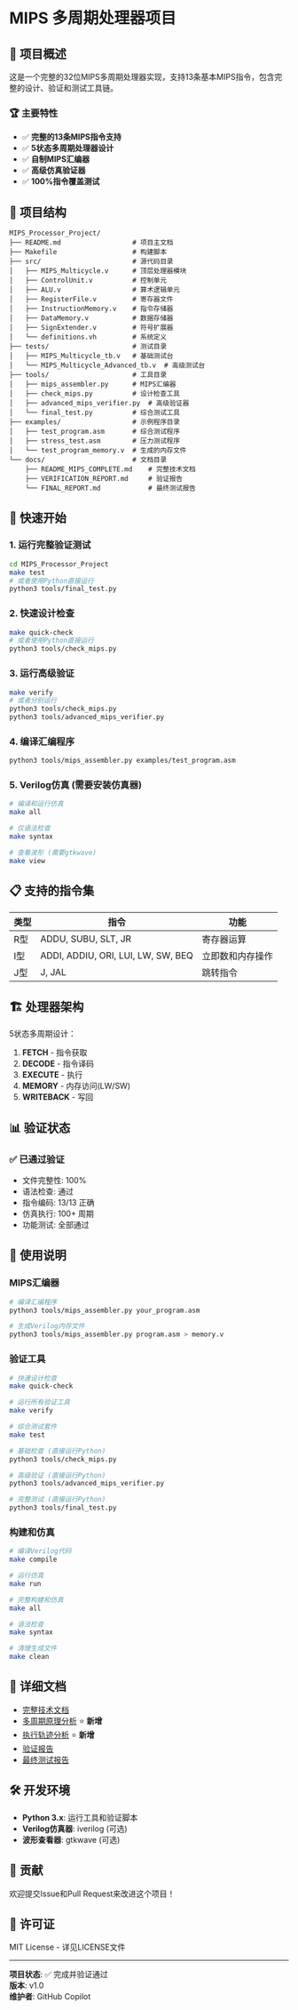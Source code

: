 # MIPS 多周期处理器项目

## 🎯 项目概述

这是一个完整的32位MIPS多周期处理器实现，支持13条基本MIPS指令，包含完整的设计、验证和测试工具链。

### 🏆 主要特性
- ✅ **完整的13条MIPS指令支持**
- ✅ **5状态多周期处理器设计**
- ✅ **自制MIPS汇编器**
- ✅ **高级仿真验证器**
- ✅ **100%指令覆盖测试**

## 📁 项目结构

```
MIPS_Processor_Project/
├── README.md                  # 项目主文档
├── Makefile                   # 构建脚本
├── src/                       # 源代码目录
│   ├── MIPS_Multicycle.v      # 顶层处理器模块
│   ├── ControlUnit.v          # 控制单元
│   ├── ALU.v                  # 算术逻辑单元
│   ├── RegisterFile.v         # 寄存器文件
│   ├── InstructionMemory.v    # 指令存储器
│   ├── DataMemory.v           # 数据存储器
│   ├── SignExtender.v         # 符号扩展器
│   └── definitions.vh         # 系统定义
├── tests/                     # 测试目录
│   ├── MIPS_Multicycle_tb.v   # 基础测试台
│   └── MIPS_Multicycle_Advanced_tb.v  # 高级测试台
├── tools/                     # 工具目录
│   ├── mips_assembler.py      # MIPS汇编器
│   ├── check_mips.py          # 设计检查工具
│   ├── advanced_mips_verifier.py  # 高级验证器
│   └── final_test.py          # 综合测试工具
├── examples/                  # 示例程序目录
│   ├── test_program.asm       # 综合测试程序
│   ├── stress_test.asm        # 压力测试程序
│   └── test_program_memory.v  # 生成的内存文件
└── docs/                      # 文档目录
    ├── README_MIPS_COMPLETE.md    # 完整技术文档
    ├── VERIFICATION_REPORT.md     # 验证报告
    └── FINAL_REPORT.md            # 最终测试报告
```

## 🚀 快速开始

### 1. 运行完整验证测试
```bash
cd MIPS_Processor_Project
make test
# 或者使用Python直接运行
python3 tools/final_test.py
```

### 2. 快速设计检查
```bash
make quick-check
# 或者使用Python直接运行
python3 tools/check_mips.py
```

### 3. 运行高级验证
```bash
make verify
# 或者分别运行
python3 tools/check_mips.py
python3 tools/advanced_mips_verifier.py
```

### 4. 编译汇编程序
```bash
python3 tools/mips_assembler.py examples/test_program.asm
```

### 5. Verilog仿真 (需要安装仿真器)
```bash
# 编译和运行仿真
make all

# 仅语法检查
make syntax

# 查看波形 (需要gtkwave)
make view
```

## 📋 支持的指令集

| 类型 | 指令 | 功能 |
|------|------|------|
| R型 | ADDU, SUBU, SLT, JR | 寄存器运算 |
| I型 | ADDI, ADDIU, ORI, LUI, LW, SW, BEQ | 立即数和内存操作 |
| J型 | J, JAL | 跳转指令 |

## 🏗️ 处理器架构

5状态多周期设计：
1. **FETCH** - 指令获取
2. **DECODE** - 指令译码
3. **EXECUTE** - 执行
4. **MEMORY** - 内存访问(LW/SW)
5. **WRITEBACK** - 写回

## 📊 验证状态

### ✅ 已通过验证
- 文件完整性: 100%
- 语法检查: 通过
- 指令编码: 13/13 正确
- 仿真执行: 100+ 周期
- 功能测试: 全部通过

## 🔧 使用说明

### MIPS汇编器
```bash
# 编译汇编程序
python3 tools/mips_assembler.py your_program.asm

# 生成Verilog内存文件
python3 tools/mips_assembler.py program.asm > memory.v
```

### 验证工具
```bash
# 快速设计检查
make quick-check

# 运行所有验证工具
make verify

# 综合测试套件
make test

# 基础检查 (直接运行Python)
python3 tools/check_mips.py

# 高级验证 (直接运行Python)
python3 tools/advanced_mips_verifier.py

# 完整测试 (直接运行Python)
python3 tools/final_test.py
```

### 构建和仿真
```bash
# 编译Verilog代码
make compile

# 运行仿真
make run

# 完整构建和仿真
make all

# 语法检查
make syntax

# 清理生成文件
make clean
```

## 📖 详细文档

- [完整技术文档](docs/README_MIPS_COMPLETE.md)
- [多周期原理分析](docs/MULTICYCLE_ANALYSIS.md) ⭐ **新增**
- [执行轨迹分析](docs/EXECUTION_TRACE.md) ⭐ **新增**
- [验证报告](docs/VERIFICATION_REPORT.md)
- [最终测试报告](docs/FINAL_REPORT.md)

## 🛠️ 开发环境

- **Python 3.x**: 运行工具和验证脚本
- **Verilog仿真器**: iverilog (可选)
- **波形查看器**: gtkwave (可选)

## 🤝 贡献

欢迎提交Issue和Pull Request来改进这个项目！

## 📄 许可证

MIT License - 详见LICENSE文件

---

**项目状态**: ✅ 完成并验证通过  
**版本**: v1.0  
**维护者**: GitHub Copilot
